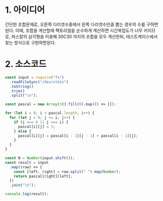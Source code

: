 # 1. 아이디어

간단한 조합문제로, 오른쪽 다리갯수중에서 왼쪽 다리갯수만큼 뽑는 경우의 수를 구하면된다. 이때, 조합을 계산할때 팩토리얼을 순수하게 계산하면 시간복잡도가 너무 커지므로, 파스칼의 삼각형을 이용해 30C30 까지의 조합을 모두 계산한뒤, 테스트케이스에서 찾는 방식으로 구현하면된다.

# 2. 소스코드

```javascript
const input = require("fs")
  .readFileSync("/dev/stdin")
  .toString()
  .trim()
  .split("\n");

const pascal = new Array(30).fill(0).map(() => []);

for (let i = 0; i < pascal.length; i++) {
  for (let j = 0; j <= i; j++) {
    if (j === 0 || j === i) {
      pascal[i][j] = 1;
    } else {
      pascal[i][j] = pascal[i - 1][j - 1] + pascal[i - 1][j];
    }
  }
}

const N = Number(input.shift());
const result = input
  .map((row) => {
    const [left, right] = row.split(" ").map(Number);
    return pascal[right][left];
  })
  .join("\n");

console.log(result);
```
